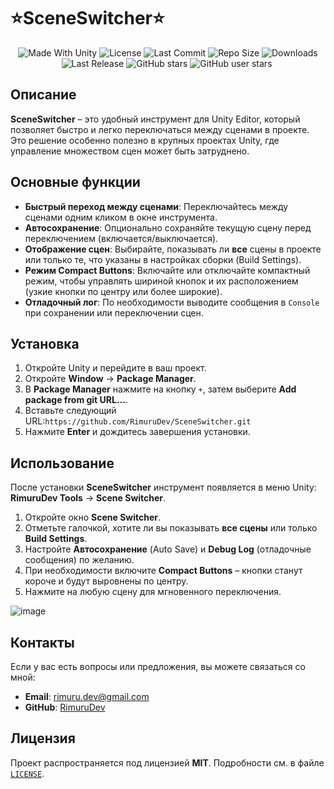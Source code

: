 <p align="center"><h1>⭐SceneSwitcher⭐</h1></p>
<p align="center">
  <a>
    <img alt="Made With Unity" src="https://img.shields.io/badge/made%20with-Unity-57b9d3.svg?logo=Unity">
  </a>
  <a>
    <img alt="License" src="https://img.shields.io/github/license/RimuruDev/SceneSwitcher?logo=github">
  </a>
  <a>
    <img alt="Last Commit" src="https://img.shields.io/github/last-commit/RimuruDev/SceneSwitcher?logo=Mapbox&color=orange">
  </a>
  <a>
    <img alt="Repo Size" src="https://img.shields.io/github/repo-size/RimuruDev/SceneSwitcher?logo=VirtualBox">
  </a>
  <a>
    <img alt="Downloads" src="https://img.shields.io/github/downloads/RimuruDev/SceneSwitcher/total?color=brightgreen">
  </a>
  <a>
    <img alt="Last Release" src="https://img.shields.io/github/v/release/RimuruDev/SceneSwitcher?include_prereleases&logo=Dropbox&color=yellow">
  </a>
  <a>
    <img alt="GitHub stars" src="https://img.shields.io/github/stars/RimuruDev/SceneSwitcher?branch=main&label=Stars&logo=GitHub&logoColor=ffffff&labelColor=282828&color=informational&style=flat">
  </a>
  <a>
    <img alt="GitHub user stars" src="https://img.shields.io/github/stars/RimuruDev?affiliations=OWNER&branch=main&label=User%20Stars&logo=GitHub&logoColor=ffffff&labelColor=282828&color=informational&style=flat">
  </a>
  <a>
    <img alt="" src="https://img.shields.io/github/watchers/RimuruDev/SceneSwitcher?style=flat">
  </a>
</p>

## Описание

**SceneSwitcher** – это удобный инструмент для Unity Editor, который позволяет быстро и легко переключаться между
сценами в проекте. Это решение особенно полезно в крупных проектах Unity, где управление множеством сцен может быть
затруднено.

## Основные функции

- **Быстрый переход между сценами**: Переключайтесь между сценами одним кликом в окне инструмента.
- **Автосохранение**: Опционально сохраняйте текущую сцену перед переключением (включается/выключается).
- **Отображение сцен**: Выбирайте, показывать ли **все** сцены в проекте или только те, что указаны в настройках
  сборки (Build Settings).
- **Режим Compact Buttons**: Включайте или отключайте компактный режим, чтобы управлять шириной кнопок и их
  расположением (узкие кнопки по центру или более широкие).
- **Отладочный лог**: По необходимости выводите сообщения в `Console` при сохранении или переключении сцен.

## Установка

1. Откройте Unity и перейдите в ваш проект.
2. Откройте **Window** → **Package Manager**.
3. В **Package Manager** нажмите на кнопку `+`, затем выберите **Add package from git URL...**.
4. Вставьте следующий URL:`https://github.com/RimuruDev/SceneSwitcher.git`
5. Нажмите **Enter** и дождитесь завершения установки.

## Использование

После установки **SceneSwitcher** инструмент появляется в меню Unity:  
**RimuruDev Tools** → **Scene Switcher**.

1. Откройте окно **Scene Switcher**.
2. Отметьте галочкой, хотите ли вы показывать **все сцены** или только **Build Settings**.
3. Настройте **Автосохранение** (Auto Save) и **Debug Log** (отладочные сообщения) по желанию.
4. При необходимости включите **Compact Buttons** – кнопки станут короче и будут выровнены по центру.
5. Нажмите на любую сцену для мгновенного переключения.

![image](https://github.com/RimuruDev/SceneSwitcher/assets/85500556/0d0f8801-6ed1-44c2-8c44-5908af19cda1)

## Контакты

Если у вас есть вопросы или предложения, вы можете связаться со мной:

- **Email**: [rimuru.dev@gmail.com](mailto:rimuru.dev@gmail.com)
- **GitHub**: [RimuruDev](https://github.com/RimuruDev)

## Лицензия

Проект распространяется под лицензией **MIT**. Подробности см. в файле [`LICENSE`](LICENSE).